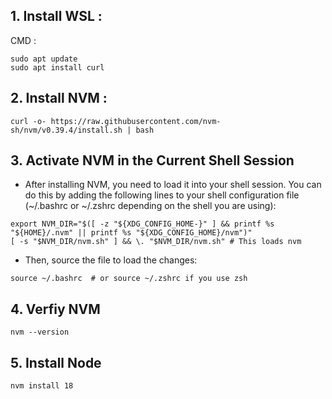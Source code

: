 ## 1. Install WSL : 
CMD : 
```
sudo apt update
sudo apt install curl
```

## 2. Install NVM :
```
curl -o- https://raw.githubusercontent.com/nvm-sh/nvm/v0.39.4/install.sh | bash
```

## 3. Activate NVM in the Current Shell Session
- After installing NVM, you need to load it into your shell session. You can do this by adding the following lines to your shell configuration file (~/.bashrc or ~/.zshrc depending on the shell you are using):


```
export NVM_DIR="$([ -z "${XDG_CONFIG_HOME-}" ] && printf %s "${HOME}/.nvm" || printf %s "${XDG_CONFIG_HOME}/nvm")"
[ -s "$NVM_DIR/nvm.sh" ] && \. "$NVM_DIR/nvm.sh" # This loads nvm

```
- Then, source the file to load the changes:
```
source ~/.bashrc  # or source ~/.zshrc if you use zsh
```

## 4. Verfiy NVM
 ```
 nvm --version
 ```

## 5. Install Node
 ```
 nvm install 18
 ```

